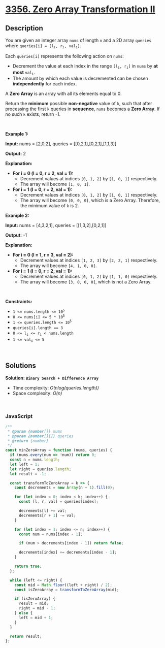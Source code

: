 # [3356. Zero Array Transformation II](https://leetcode.com/problems/zero-array-transformation-ii)

## Description

<div class="elfjS" data-track-load="description_content"><p>You are given an integer array <code>nums</code> of length <code>n</code> and a 2D array <code>queries</code> where <code>queries[i] = [l<sub>i</sub>, r<sub>i</sub>, val<sub>i</sub>]</code>.</p>

<p>Each <code>queries[i]</code> represents the following action on <code>nums</code>:</p>

<ul>
	<li>Decrement the value at each index in the range <code>[l<sub>i</sub>, r<sub>i</sub>]</code> in <code>nums</code> by <strong>at most</strong> <code>val<sub>i</sub></code>.</li>
	<li>The amount by which each value is decremented can be chosen <strong>independently</strong> for each index.</li>
</ul>

<p>A <strong>Zero Array</strong> is an array with all its elements equal to 0.</p>

<p>Return the <strong>minimum</strong> possible <strong>non-negative</strong> value of <code>k</code>, such that after processing the first <code>k</code> queries in <strong>sequence</strong>, <code>nums</code> becomes a <strong>Zero Array</strong>. If no such <code>k</code> exists, return -1.</p>

<p>&nbsp;</p>
<p><strong class="example">Example 1:</strong></p>

<div class="example-block">
<p><strong>Input:</strong> <span class="example-io">nums = [2,0,2], queries = [[0,2,1],[0,2,1],[1,1,3]]</span></p>

<p><strong>Output:</strong> <span class="example-io">2</span></p>

<p><strong>Explanation:</strong></p>

<ul>
	<li><strong>For i = 0 (l = 0, r = 2, val = 1):</strong>
    <ul>
    	<li>Decrement values at indices <code>[0, 1, 2]</code> by <code>[1, 0, 1]</code> respectively.</li>
    	<li>The array will become <code>[1, 0, 1]</code>.</li>
    </ul>
    </li>
    <li><strong>For i = 1 (l = 0, r = 2, val = 1):</strong>
    <ul>
    	<li>Decrement values at indices <code>[0, 1, 2]</code> by <code>[1, 0, 1]</code> respectively.</li>
    	<li>The array will become <code>[0, 0, 0]</code>, which is a Zero Array. Therefore, the minimum value of <code>k</code> is 2.</li>
    </ul>
    </li>
  </ul>
</div>

<p><strong class="example">Example 2:</strong></p>

<div class="example-block">
<p><strong>Input:</strong> <span class="example-io">nums = [4,3,2,1], queries = [[1,3,2],[0,2,1]]</span></p>

<p><strong>Output:</strong> <span class="example-io">-1</span></p>

<p><strong>Explanation:</strong></p>

<ul>
	<li><strong>For i = 0 (l = 1, r = 3, val = 2):</strong>
    <ul>
    	<li>Decrement values at indices <code>[1, 2, 3]</code> by <code>[2, 2, 1]</code> respectively.</li>
    	<li>The array will become <code>[4, 1, 0, 0]</code>.</li>
    </ul>
    </li>
    <li><strong>For i = 1 (l = 0, r = 2, val<span style="font-size: 13.3333px;"> </span>= 1):</strong>
    <ul>
    	<li>Decrement values at indices <code>[0, 1, 2]</code> by <code>[1, 1, 0]</code> respectively.</li>
    	<li>The array will become <code>[3, 0, 0, 0]</code>, which is not a Zero Array.</li>
    </ul>
    </li>
  </ul>
</div>

<p>&nbsp;</p>
<p><strong>Constraints:</strong></p>

<ul>
	<li><code>1 &lt;= nums.length &lt;= 10<sup>5</sup></code></li>
	<li><code>0 &lt;= nums[i] &lt;= 5 * 10<sup>5</sup></code></li>
	<li><code>1 &lt;= queries.length &lt;= 10<sup>5</sup></code></li>
	<li><code>queries[i].length == 3</code></li>
	<li><code>0 &lt;= l<sub>i</sub> &lt;= r<sub>i</sub> &lt; nums.length</code></li>
	<li><code>1 &lt;= val<sub>i</sub> &lt;= 5</code></li>
</ul>
</div>

<p>&nbsp;</p>

## Solutions

**Solution: `Binary Search + Difference Array`**

- Time complexity: <em>O(nlog(queries.length))</em>
- Space complexity: <em>O(n)</em>

<p>&nbsp;</p>

### **JavaScript**

```js
/**
 * @param {number[]} nums
 * @param {number[][]} queries
 * @return {number}
 */
const minZeroArray = function (nums, queries) {
  if (nums.every(num => !num)) return 0;
  const n = nums.length;
  let left = 1;
  let right = queries.length;
  let result = -1;

  const transformToZeroArray = k => {
    const decrements = new Array(n + 1).fill(0);

    for (let index = 0; index < k; index++) {
      const [l, r, val] = queries[index];

      decrements[l] += val;
      decrements[r + 1] -= val;
    }

    for (let index = 1; index <= n; index++) {
      const num = nums[index - 1];

      if (num > decrements[index - 1]) return false;

      decrements[index] += decrements[index - 1];
    }

    return true;
  };

  while (left <= right) {
    const mid = Math.floor((left + right) / 2);
    const isZeroArray = transformToZeroArray(mid);

    if (isZeroArray) {
      result = mid;
      right = mid - 1;
    } else {
      left = mid + 1;
    }
  }

  return result;
};
```
